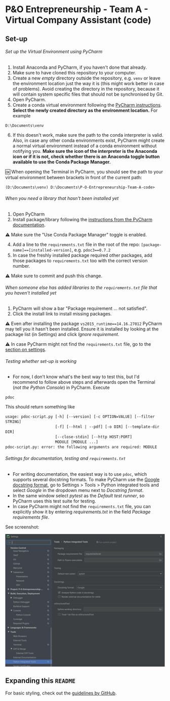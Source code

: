 # P&O Entrepreneurship - Team A - Virtual Company Assistant (code)

## Set-up
###### Set up the Virtual Environment using PyCharm
1. Install Anaconda and PyCharm, if you haven't done that already.
2. Make sure to have cloned this repository to your computer.
3. Create a new *empty* directory outside the repository, e.g. `venv` or leave the environment location just the way it is (this might work better in case of problems). Avoid creating the directory in the repository, because it will contain system specific files that should not be synchronised by Git.
4. Open PyCharm.
5. Create a conda virtual environment following the [PyCharm instructions](https://www.jetbrains.com/help/pycharm/conda-support-creating-conda-virtual-environment.html). **Select the newly created directory as the environment location.** For example
```
D:\Documents\venv
```

6. If this doesn't work, make sure the path to the conda interpreter is valid. Also, in case any other conda environments exist, PyCharm might create a normal virtual environment instead of a conda environment without notifying you. **Make sure the icon of the interpreter is the Anaconda icon or if it is not, check whether there is an Anaconda toggle button available to use the Conda Package Manager.**

:ok: When opening the Terminal in PyCharm, you should see the path to your virtual environment between brackets in front of the current path:
```
(D:\Documents\venv) D:\Documents\P-O-Entrepreneurship-Team-A-code>
```

###### When you need a library that hasn't been installed yet
1. Open PyCharm
2. Install package/library following the [instructions from the PyCharm documentation](https://www.jetbrains.com/help/pycharm/installing-uninstalling-and-upgrading-packages.html).

:warning: Make sure the "Use Conda Package Manager" toggle is enabled.

4. Add a line to the `requirements.txt` file in the root of the repo: `[package-name]==[installed-version]`, e.g. `pdoc3==0.7.2`
5. In case the freshly installed package required other packages, add those packages to `requirements.txt` too with the correct version number.

:warning: Make sure to commit and push this change.

###### When someone else has added libraries to the `requirements.txt` file that you haven't installed yet
1. PyCharm will show a bar "Package requirement	... not satisfied".
2. Click the install link to install missing packages.

:warning: Even after installing the package `vs2015_runtime==14.16.27012` PyCharm may tell you it hasn't been installed. Ensure it is installed by looking at the package list (in Settings) and click *Ignore requirement*.
 
:warning: In case PyCharm might not find the `requirements.txt` file, go to the [section on settings](#settings-for-documentation-testing-and-requirementstxt).

###### Testing whether set-up is working
- For now, I don't know what's the best way to test this, but I'd recommend to follow above steps and afterwards open the Terminal (*not the Python Console*) in PyCharm.
Execute
```
pdoc
```
This should return something like
```
usage: pdoc-script.py [-h] [--version] [-c OPTION=VALUE] [--filter STRING]
                      [-f] [--html | --pdf] [-o DIR] [--template-dir DIR]
                      [--close-stdin] [--http HOST:PORT]
                      MODULE [MODULE ...]
pdoc-script.py: error: the following arguments are required: MODULE
```

###### Settings for documentation, testing and `requirements.txt`
- For writing documentation, the easiest way is to use `pdoc`, which supports several docstring formats. To make PyCharm use the [Google docstring format](http://google.github.io/styleguide/pyguide.html#38-comments-and-docstrings), go to Settings > Tools > Python integrated tools and select *Google* in the dropdown menu next to *Docstring format*.
- In the same window select *pytest* as the *Default test runner*, so PyCharm uses this test suite for testing.
- In case PyCharm might not find the `requirements.txt` file, you can explicitly show it by entering *requirements.txt* in the field *Package requirements file*.

See screenshot:

![Screenshot of PyCharm settings for documentation, testing and requirements.txt](./pycharm_settings_integrated_tools_screenshot.jpg)
 
## Expanding this `README`
For basic styling, check out the [guidelines by GitHub](https://help.github.com/en/github/writing-on-github/basic-writing-and-formatting-syntax#section-links). 